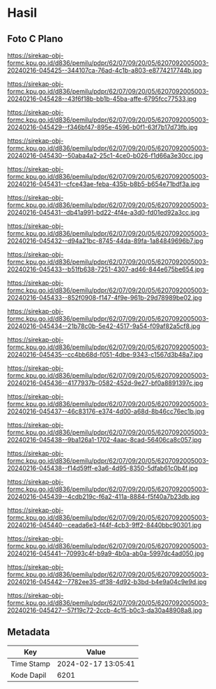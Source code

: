 # Hasil

## Foto C Plano

https://sirekap-obj-formc.kpu.go.id/d836/pemilu/pdpr/62/07/09/20/05/6207092005003-20240216-045425--344107ca-76ad-4c1b-a803-e8774217744b.jpg

https://sirekap-obj-formc.kpu.go.id/d836/pemilu/pdpr/62/07/09/20/05/6207092005003-20240216-045428--43f6f18b-bb1b-45ba-affe-6795fcc77533.jpg

https://sirekap-obj-formc.kpu.go.id/d836/pemilu/pdpr/62/07/09/20/05/6207092005003-20240216-045429--f346bf47-895e-4596-b0f1-63f7b17d73fb.jpg

https://sirekap-obj-formc.kpu.go.id/d836/pemilu/pdpr/62/07/09/20/05/6207092005003-20240216-045430--50aba4a2-25c1-4ce0-b026-f1d66a3e30cc.jpg

https://sirekap-obj-formc.kpu.go.id/d836/pemilu/pdpr/62/07/09/20/05/6207092005003-20240216-045431--cfce43ae-feba-435b-b8b5-b654e71bdf3a.jpg

https://sirekap-obj-formc.kpu.go.id/d836/pemilu/pdpr/62/07/09/20/05/6207092005003-20240216-045431--db41a991-bd22-4f4e-a3d0-fd01ed92a3cc.jpg

https://sirekap-obj-formc.kpu.go.id/d836/pemilu/pdpr/62/07/09/20/05/6207092005003-20240216-045432--d94a21bc-8745-44da-89fa-1a84849696b7.jpg

https://sirekap-obj-formc.kpu.go.id/d836/pemilu/pdpr/62/07/09/20/05/6207092005003-20240216-045433--b51fb638-7251-4307-ad46-844e675be654.jpg

https://sirekap-obj-formc.kpu.go.id/d836/pemilu/pdpr/62/07/09/20/05/6207092005003-20240216-045433--852f0908-f147-4f9e-961b-29d78989be02.jpg

https://sirekap-obj-formc.kpu.go.id/d836/pemilu/pdpr/62/07/09/20/05/6207092005003-20240216-045434--21b78c0b-5e42-4517-9a54-f09af82a5cf8.jpg

https://sirekap-obj-formc.kpu.go.id/d836/pemilu/pdpr/62/07/09/20/05/6207092005003-20240216-045435--cc4bb68d-f051-4dbe-9343-c1567d3b48a7.jpg

https://sirekap-obj-formc.kpu.go.id/d836/pemilu/pdpr/62/07/09/20/05/6207092005003-20240216-045436--4177937b-0582-452d-9e27-bf0a8891397c.jpg

https://sirekap-obj-formc.kpu.go.id/d836/pemilu/pdpr/62/07/09/20/05/6207092005003-20240216-045437--46c83176-e374-4d00-a68d-8b46cc76ec1b.jpg

https://sirekap-obj-formc.kpu.go.id/d836/pemilu/pdpr/62/07/09/20/05/6207092005003-20240216-045438--9ba126a1-1702-4aac-8cad-56406ca8c057.jpg

https://sirekap-obj-formc.kpu.go.id/d836/pemilu/pdpr/62/07/09/20/05/6207092005003-20240216-045438--f14d59ff-e3a6-4d95-8350-5dfab61c0b4f.jpg

https://sirekap-obj-formc.kpu.go.id/d836/pemilu/pdpr/62/07/09/20/05/6207092005003-20240216-045439--4cdb219c-f6a2-411a-8884-f5f40a7b23db.jpg

https://sirekap-obj-formc.kpu.go.id/d836/pemilu/pdpr/62/07/09/20/05/6207092005003-20240216-045440--ceada6e3-f44f-4cb3-9ff2-8440bbc90301.jpg

https://sirekap-obj-formc.kpu.go.id/d836/pemilu/pdpr/62/07/09/20/05/6207092005003-20240216-045441--70993c4f-b9a9-4b0a-ab0a-5997dc4ad050.jpg

https://sirekap-obj-formc.kpu.go.id/d836/pemilu/pdpr/62/07/09/20/05/6207092005003-20240216-045442--7782ee35-df38-4d92-b3bd-b4e9a04c9e9d.jpg

https://sirekap-obj-formc.kpu.go.id/d836/pemilu/pdpr/62/07/09/20/05/6207092005003-20240216-045427--57f19c72-2ccb-4c15-b0c3-da30a48908a8.jpg


## Metadata

| Key        | Value               |
| ---------- | ------------------- |
| Time Stamp | 2024-02-17 13:05:41 |
| Kode Dapil | 6201                |



